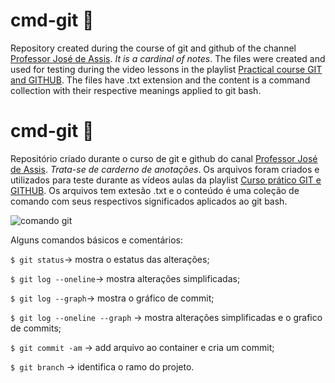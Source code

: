 # cmd-git :book:
Repository created during the course of git and github of the channel [Professor José de Assis](https://www.youtube.com/channel/UCySbdH4Tt_l5W4gQJrNqm-Q). *It is a cardinal of notes*. The files were created and used for testing during the video lessons in the playlist [Practical course GIT and GITHUB](https://www.youtube.com/watch?v=FF1f4bKYhoo&list=PLbEOwbQR9lqzK14I7OOeREEIE4k6rjgIj). The files have .txt extension and the content is a command collection with their respective meanings applied to git bash.

# cmd-git :book:
Repositório criado durante o curso de git e github do canal [Professor José de Assis](https://www.youtube.com/channel/UCySbdH4Tt_l5W4gQJrNqm-Q). *Trata-se de carderno de anotações*. Os arquivos foram criados e utilizados para teste durante as vídeos aulas da playlist [Curso prático GIT e GITHUB](https://www.youtube.com/watch?v=FF1f4bKYhoo&list=PLbEOwbQR9lqzK14I7OOeREEIE4k6rjgIj). Os arquivos tem extesão .txt e o conteúdo é uma coleção de comando com seus respectivos significados aplicados ao git bash.

![comando git](https://github.com/jonfisik/cmd-git/blob/master/figuras/gitbash1.jpg)

Alguns comandos básicos e comentários:

`$ git status`-> mostra o estatus das alterações;

`$ git log --oneline`-> mostra alterações simplificadas;

`$ git log --graph`-> mostra o gráfico de commit;

`$ git log --oneline --graph` -> mostra alterações simplificadas e o grafico de commits;

`$ git commit -am` -> add arquivo ao container e cria um commit;

`$ git branch` -> identifica o ramo do projeto.
